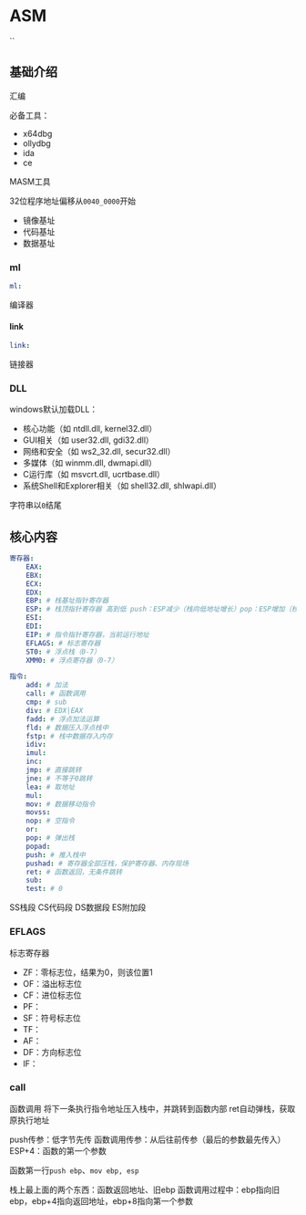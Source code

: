 # ASM

``

## 基础介绍

汇编


必备工具：
- x64dbg
- ollydbg
- ida
- ce


MASM工具

32位程序地址偏移从`0040_0000`开始
- 镜像基址
- 代码基址
- 数据基址


### ml
```yaml
ml:

```

编译器



#### link
```yaml
link:

```

链接器


### DLL


windows默认加载DLL：
- 核心功能（如 ntdll.dll, kernel32.dll）
- GUI相关（如 user32.dll, gdi32.dll）
- 网络和安全（如 ws2_32.dll, secur32.dll）
- 多媒体（如 winmm.dll, dwmapi.dll）
- C运行库（如 msvcrt.dll, ucrtbase.dll）
- 系统Shell和Explorer相关（如 shell32.dll, shlwapi.dll）


字符串以`0`结尾

## 核心内容
```yaml
寄存器:
    EAX:
    EBX:
    ECX:
    EDX:
    EBP: # 栈基址指针寄存器
    ESP: # 栈顶指针寄存器 高到低 push：ESP减少（栈向低地址增长）pop：ESP增加（栈向高地址增长）。
    ESI:
    EDI:
    EIP: # 指令指针寄存器，当前运行地址
    EFLAGS: # 标志寄存器
    ST0: # 浮点栈（0-7）
    XMM0: # 浮点寄存器（0-7）

指令:
    add: # 加法
    call: # 函数调用
    cmp: # sub
    div: # EDX|EAX
    fadd: # 浮点加法运算
    fld: # 数据压入浮点栈中
    fstp: # 栈中数据存入内存
    idiv:
    imul:
    inc:
    jmp: # 直接跳转
    jne: # 不等于0跳转
    lea: # 取地址
    mul:
    mov: # 数据移动指令
    movss:
    nop: # 空指令
    or:
    pop: # 弹出栈
    popad:
    push: # 推入栈中
    pushad: # 寄存器全部压栈，保护寄存器、内存现场
    ret: # 函数返回，无条件跳转
    sub:
    test: # 0
```

SS栈段
CS代码段
DS数据段
ES附加段



### EFLAGS

标志寄存器
- ZF：零标志位，结果为0，则该位置1
- OF：溢出标志位
- CF：进位标志位
- PF：
- SF：符号标志位
- TF：
- AF：
- DF：方向标志位
- IF：


### call

函数调用
将下一条执行指令地址压入栈中，并跳转到函数内部
ret自动弹栈，获取原执行地址

push传参：低字节先传
函数调用传参：从后往前传参（最后的参数最先传入）
ESP+4：函数的第一个参数

函数第一行`push ebp`、`mov ebp, esp`

栈上最上面的两个东西：函数返回地址、旧ebp
函数调用过程中：ebp指向旧ebp，ebp+4指向返回地址，ebp+8指向第一个参数